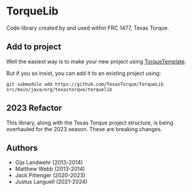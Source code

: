 # TorqueLib

Code library created by and used within FRC 1477, Texas Torque.

## Add to project

Well the easiest way is to make your new project using [TorqueTemplate](https://github.com/TexasTorque/TorqueTemplate).

But if you so insist, you can add it to an existing project using:

`git submodule add https://github.com/TexasTorque/TorqueLib	src/main/java/org/texastorque/torquelib`

## 2023 Refactor

This library, along with the Texas Torque project structure,
is being overhauled for the 2023 season. These are breaking changes.

## Authors

- Gijs Landwehr (2013-2014)
- Matthew Webb (2013-2014)
- Jack Pittenger (2020-2023)
- Justus Languell (2021-2024)
